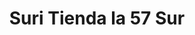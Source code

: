 ---
title: "Suri Tienda la 57 Sur"
url: /sabaneta-antioquia/suri-tienda-la-57-sur/
shop: Supermarkt
---
